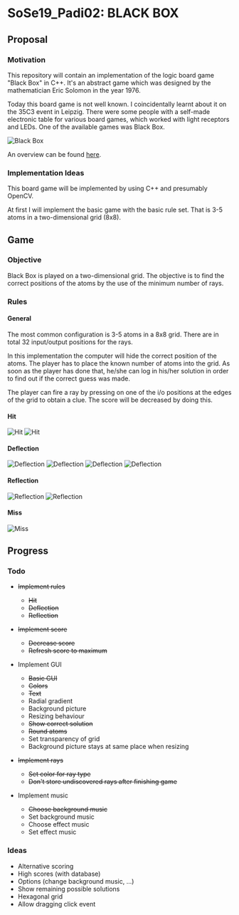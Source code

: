 # SoSe19_Padi02: BLACK BOX

## Proposal

### Motivation
This repository will contain an implementation of the logic board game "Black Box" in C++.
It's an abstract game which was designed by the mathematician Eric Solomon in the year 1976.

Today this board game is not well known.
I coincidentally learnt about it on the 35C3 event in Leipzig.
There were some people with a self-made electronic table for various board games, which worked with light receptors and LEDs.
One of the available games was Black Box.

![Black Box](resources/img/blackbox.jpg "Black Box")

An overview can be found [here](https://en.wikipedia.org/wiki/Black_Box_\(game\)).

### Implementation Ideas
This board game will be implemented by using C++ and presumably OpenCV.

At first I will implement the basic game with the basic rule set.
That is 3-5 atoms in a two-dimensional grid (8x8).


## Game

### Objective
Black Box is played on a two-dimensional grid.
The objective is to find the correct positions of the atoms by the use of the minimum number of rays.

### Rules

#### General
The most common configuration is 3-5 atoms in a 8x8 grid.
There are in total 32 input/output positions for the rays.

In this implementation the computer will hide the correct position of the atoms.
The player has to place the known number of atoms into the grid.
As soon as the player has done that, he/she can log in his/her solution in order to find out if the correct guess was made.

The player can fire a ray by pressing on one of the i/o positions at the edges of the grid to obtain a clue.
The score will be decreased by doing this.

#### Hit
![Hit](resources/img/hit-01.png "Hit")
![Hit](resources/img/hit-02.png "Hit")

#### Deflection
![Deflection](resources/img/deflection-01.png "Deflection")
![Deflection](resources/img/deflection-02.png "Deflection")
![Deflection](resources/img/deflection-03.png "Deflection")
![Deflection](resources/img/deflection-04.png "Deflection")

#### Reflection
![Reflection](resources/img/reflection-01.png "Reflection")
![Reflection](resources/img/reflection-02.png "Reflection")

#### Miss
![Miss](resources/img/miss.png "Miss")


## Progress

### Todo
- ~~Implement rules~~
    - ~~Hit~~
    - ~~Deflection~~
    - ~~Reflection~~
    
- ~~Implement score~~
    - ~~Decrease score~~
    - ~~Refresh score to maximum~~

- Implement GUI
    - ~~Basic GUI~~
    - ~~Colors~~
    - ~~Text~~
    - Radial gradient
    - Background picture
    - Resizing behaviour
    - ~~Show correct solution~~
    - ~~Round atoms~~
    - Set transparency of grid
    - Background picture stays at same place when resizing
    
- ~~Implement rays~~
    - ~~Set color for ray type~~
    - ~~Don't store undiscovered rays after finishing game~~
    
- Implement music
    - ~~Choose background music~~
    - Set background music
    - Choose effect music
    - Set effect music

### Ideas
- Alternative scoring
- High scores (with database)
- Options (change background music, ...)
- Show remaining possible solutions
- Hexagonal grid
- Allow dragging click event

